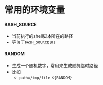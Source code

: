 # 常用的环境变量


#### BASH_SOURCE
- 当前执行的shell脚本所在的路径
- 等价于`BASH_SOURCE[0]`

#### RANDOM
- 生成一个随机数字，常用来生成随机临时路径
- 比如
	- `path=/tmp/file-${RANDOM}`

